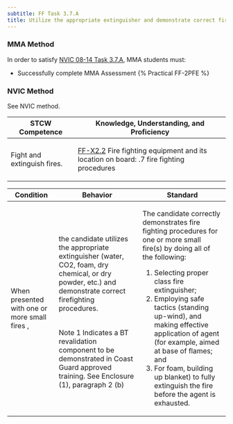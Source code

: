 ```yaml
---
subtitle: FF Task 3.7.A 
title: Utilize the appropriate extinguisher and demonstrate correct firefighting procedures
---
```



### MMA Method

In order to satisfy  [NVIC 08-14  Task  3.7.A](/stcw23/assets/images/nvic-08-14.pdf), MMA students must:

* Successfully complete MMA Assessment {% Practical FF-2PFE %}


### NVIC Method

<a onclick="togglevisibility('nvic_methods')" >See NVIC method.</a>

<div id='nvic_methods' class='hide'>

<table>
<thead>
<tr>
<th class='forty'> STCW Competence </th>
<th class='sixty'> Knowledge, Understanding, and Proficiency </th>
</tr>
</thead>




<tbody>
<tr><td markdown='1'>

Fight and extinguish fires.

</td><td markdown='1'>

[FF-X2.2](../../tables/612.html#FF-X2.2) Fire fighting equipment and its location on board:
.7  fire fighting procedures

</td></tr>


</tbody>
</table>


<table>
<thead>
<tr><th class='twenty'>  Condition </th><th class='twenty'> Behavior </th><th  class='sixty'>Standard </th></tr>
</thead>
<tbody >



<tr><td markdown='1'>

When presented with one or more small fires ,

</td><td markdown='1'>

the candidate utilizes the appropriate extinguisher (water, CO2, foam, dry chemical, or dry powder, etc.)  and demonstrate correct firefighting procedures.

<br>

<div class="tooltip">Note 1
<span class="tooltiptext">
Indicates a BT revalidation component to be demonstrated in Coast Guard approved training. See Enclosure (1), paragraph 2 (b)
</span>
</div>


</td><td markdown='1'>

The candidate correctly demonstrates fire fighting procedures for one or more small fire(s) by doing all of the following:
 
1.  Selecting proper class fire extinguisher; 
2.  Employing safe tactics (standing up-wind), and making effective application of agent (for example, aimed at base of flames; and 
3.  For foam, building up blanket) to fully extinguish the fire before the agent is exhausted.

</td></tr>
</tbody>
</table>
</div>
